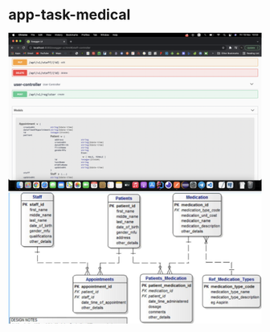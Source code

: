 # app-task-medical
![Result Screen](https://raw.githubusercontent.com/abduvali-aminov/app-task-medical/main/src/main/resources/images/Screen.png)
![DB: ER diagram](https://raw.githubusercontent.com/abduvali-aminov/app-task-medical/main/src/main/resources/images/photo.jpg)
